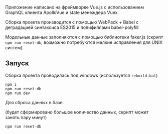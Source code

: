 Приложение написано на фреймворке Vue.js с использованием GraphQL клиента ApolloVue и state менеждера Vuex.

Сборка проекта производится с помощью WebPack + Babel с деградацией синтаксиса ES2015 и полифиллами babel-polyfill

Модельные данные заполняются с помощью библиотеки faker.js (скрипт `npm run reset-db`, возможно потребуются мелкие исправления для UNIX систем). 

## Запуск
Сборка проекта проводилась под windows (используется `rebuild.bat`)
```
npm i
npm run reset-db
npm run dev
```

Для сброса данных в базе:

(будет сформировано большое количество данных, скрипт может занять пару минут)
```
npm run reset-db
```
